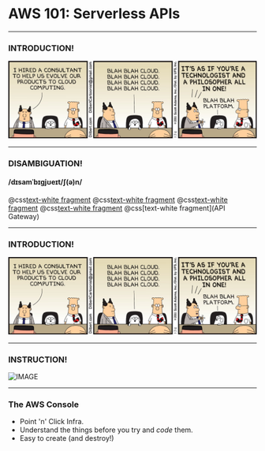 # AWS 101: Serverless APIs

---

### INTRODUCTION!

![IMAGE](assets/img/cloud.jpg)

---

### DISAMBIGUATION!

#### /dɪsamˈbɪɡjʊeɪt/ʃ(ə)n/

@css[text-white fragment](AWS)
@css[text-white fragment](Serverless)
@css[text-white fragment](IAM)
@css[text-white fragment](Lambda)
@css[text-white fragment](API Gateway)

---

### INTRODUCTION!

![IMAGE](assets/img/cloud.jpg)

---

### INSTRUCTION!

![IMAGE](assets/img/chef.jpg)

---

### The AWS Console

- Point 'n' Click Infra.
- Understand the things before you try and _code_ them.
- Easy to create (and destroy!)
